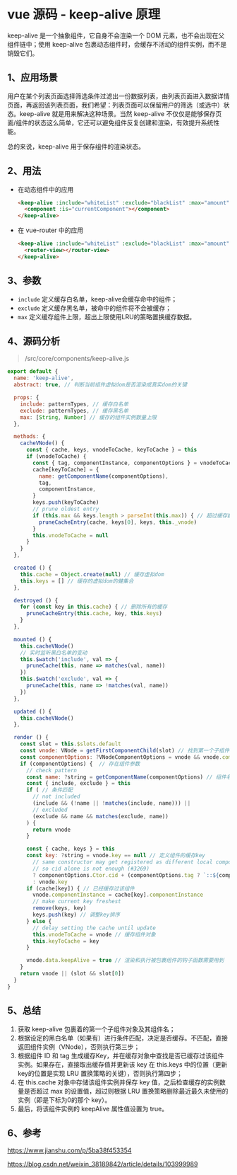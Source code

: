 # vue 源码 - keep-alive 原理

keep-alive 是一个抽象组件，它自身不会渲染一个 DOM 元素，也不会出现在父组件链中；使用 keep-alive 包裹动态组件时，会缓存不活动的组件实例，而不是销毁它们。

## 1、应用场景

用户在某个列表页面选择筛选条件过滤出一份数据列表，由列表页面进入数据详情页面，再返回该列表页面，我们希望：列表页面可以保留用户的筛选（或选中）状态。keep-alive 就是用来解决这种场景。当然 keep-alive 不仅仅是能够保存页面/组件的状态这么简单，它还可以避免组件反复创建和渲染，有效提升系统性能。

总的来说，keep-alive 用于保存组件的渲染状态。

## 2、用法

- 在动态组件中的应用
  ```html
  <keep-alive :include="whiteList" :exclude="blackList" :max="amount">
    <component :is="currentComponent"></component>
  </keep-alive>
  ```
- 在 vue-router 中的应用
  ```html
  <keep-alive :include="whiteList" :exclude="blackList" :max="amount">
    <router-view></router-view>
  </keep-alive>
  ```

## 3、参数

- `include` 定义缓存白名单，keep-alive会缓存命中的组件；
- `exclude` 定义缓存黑名单，被命中的组件将不会被缓存；
- `max` 定义缓存组件上限，超出上限使用LRU的策略置换缓存数据。

## 4、源码分析

> /src/core/components/keep-alive.js

```js
export default {
  name: 'keep-alive',
  abstract: true, // 判断当前组件虚拟dom是否渲染成真实dom的关键

  props: {
    include: patternTypes, // 缓存白名单
    exclude: patternTypes, // 缓存黑名单
    max: [String, Number] // 缓存的组件实例数量上限
  },

  methods: {
    cacheVNode() {
      const { cache, keys, vnodeToCache, keyToCache } = this
      if (vnodeToCache) {
        const { tag, componentInstance, componentOptions } = vnodeToCache
        cache[keyToCache] = {
          name: getComponentName(componentOptions),
          tag,
          componentInstance,
        }
        keys.push(keyToCache)
        // prune oldest entry
        if (this.max && keys.length > parseInt(this.max)) { // 超过缓存数限制，将第一个删除
          pruneCacheEntry(cache, keys[0], keys, this._vnode)
        }
        this.vnodeToCache = null
      }
    }
  },

  created () {
    this.cache = Object.create(null) // 缓存虚拟dom
    this.keys = [] // 缓存的虚拟dom的健集合
  },

  destroyed () {
    for (const key in this.cache) { // 删除所有的缓存
      pruneCacheEntry(this.cache, key, this.keys)
    }
  },

  mounted () {
    this.cacheVNode()
    // 实时监听黑白名单的变动
    this.$watch('include', val => {
      pruneCache(this, name => matches(val, name))
    })
    this.$watch('exclude', val => {
      pruneCache(this, name => !matches(val, name))
    })
  },

  updated () {
    this.cacheVNode()
  },

  render () {
    const slot = this.$slots.default
    const vnode: VNode = getFirstComponentChild(slot) // 找到第一个子组件对象
    const componentOptions: ?VNodeComponentOptions = vnode && vnode.componentOptions
    if (componentOptions) {  // 存在组件参数
      // check pattern
      const name: ?string = getComponentName(componentOptions) // 组件名
      const { include, exclude } = this
      if ( // 条件匹配
        // not included
        (include && (!name || !matches(include, name))) ||
        // excluded
        (exclude && name && matches(exclude, name))
      ) {
        return vnode
      }

      const { cache, keys } = this
      const key: ?string = vnode.key == null // 定义组件的缓存key
        // same constructor may get registered as different local components
        // so cid alone is not enough (#3269)
        ? componentOptions.Ctor.cid + (componentOptions.tag ? `::${componentOptions.tag}` : '')
        : vnode.key
      if (cache[key]) { // 已经缓存过该组件
        vnode.componentInstance = cache[key].componentInstance
        // make current key freshest
        remove(keys, key)
        keys.push(key) // 调整key排序
      } else {
        // delay setting the cache until update
        this.vnodeToCache = vnode // 缓存组件对象
        this.keyToCache = key
      }

      vnode.data.keepAlive = true // 渲染和执行被包裹组件的钩子函数需要用到
    }
    return vnode || (slot && slot[0])
  }
}
```

## 5、总结

1. 获取 keep-alive 包裹着的第一个子组件对象及其组件名；
2. 根据设定的黑白名单（如果有）进行条件匹配，决定是否缓存。不匹配，直接返回组件实例（VNode），否则执行第三步；
3. 根据组件 ID 和 tag 生成缓存Key，并在缓存对象中查找是否已缓存过该组件实例。如果存在，直接取出缓存值并更新该 key 在 this.keys 中的位置（更新key的位置是实现 LRU 置换策略的关键），否则执行第四步；
4. 在 this.cache 对象中存储该组件实例并保存 key 值，之后检查缓存的实例数量是否超过 max 的设置值，超过则根据 LRU 置换策略删除最近最久未使用的实例（即是下标为0的那个 key）。
5. 最后，将该组件实例的 keepAlive 属性值设置为 true。

## 6、参考

https://www.jianshu.com/p/5ba38f453354

https://blog.csdn.net/weixin_38189842/article/details/103999989